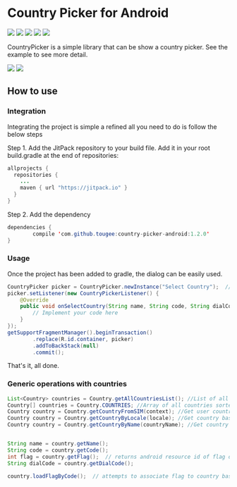 

# Country Picker for Android



[![](https://img.shields.io/badge/API-9%2B-blue.svg?style=flat)](https://android-arsenal.com/api?level=9) [![](https://jitpack.io/v/mukeshsolanki/country-picker-android.svg)](https://jitpack.io/#mukeshsolanki/country-picker-android) [![](https://img.shields.io/badge/Android%20Arsenal-Country%20Picker-brightgreen.svg?style=flat)](http://android-arsenal.com/details/3/3561) [![](https://travis-ci.org/mukeshsolanki/country-picker-android.svg?branch=master)](https://travis-ci.org/mukeshsolanki/country-picker-android) [![](https://img.shields.io/badge/paypal-donate-yellow.svg)](https://www.paypal.me/mukeshsolanki)

CountryPicker is a simple library that can be show a country picker. See the example to see more detail.

![](https://raw.githubusercontent.com/Tougee/country-picker-android/master/Screenshot_1.png)
![](https://raw.githubusercontent.com/Tougee/country-picker-android/master/Screenshot_2.png)

## How to use

### Integration

Integrating the project is simple a refined all you need to do is follow the below steps

Step 1\. Add the JitPack repository to your build file. Add it in your root build.gradle at the end of repositories:

```java
allprojects {
  repositories {
    ...
    maven { url "https://jitpack.io" }
  }
}
```

Step 2\. Add the dependency

```java
dependencies {
        compile 'com.github.tougee:country-picker-android:1.2.0'
}
```

### Usage

Once the project has been added to gradle, the dialog can be easily used.

```java
CountryPicker picker = CountryPicker.newInstance("Select Country");  // dialog title
picker.setListener(new CountryPickerListener() {
    @Override
    public void onSelectCountry(String name, String code, String dialCode, int flagDrawableResID) {
        // Implement your code here
    }
});
getSupportFragmentManager().beginTransaction()
        .replace(R.id.container, picker)
        .addToBackStack(null)
        .commit();
```

That's it, all done.

### Generic operations with countries

```java
List<Country> countries = Country.getAllCountriesList(); //List of all countries
Country[] countries = Country.COUNTRIES; //Array of all countries sorted by ISO code
Country country = Country.getCountryFromSIM(context); //Get user country based on SIM card
Country country = Country.getCountryByLocale(locale); //Get country based on Locale
Country country = Country.getCountryByName(countryName); //Get country by its name


String name = country.getName();
String code = country.getCode();
int flag = country.getFlag();  // returns android resource id of flag or -1, if none is associated
String dialCode = country.getDialCode();

country.loadFlagByCode();  // attempts to associate flag to country based on its ISO code. Used if you create your own instance of Country.class
```
